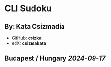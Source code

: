 CLI Sudoku
=============================
By: Kata Csizmadia
-----------------------------
- GitHub: **csizka**
- edX: **csizmakata**

Budapest / Hungary
*2024-09-17*
----------